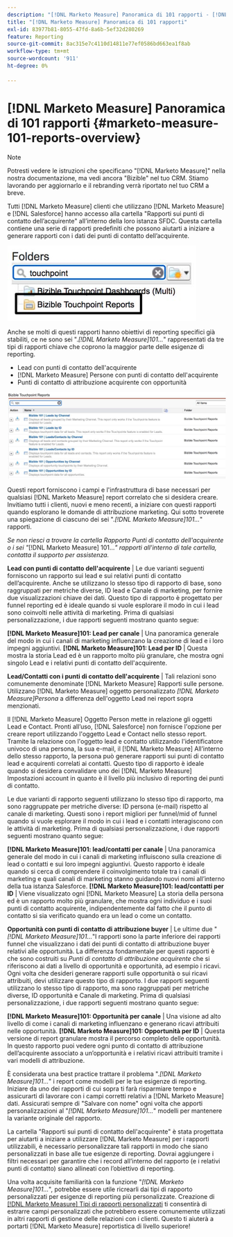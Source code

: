 ```yaml
---
description: "[!DNL Marketo Measure] Panoramica di 101 rapporti - [!DNL Marketo Measure] - Documentazione del prodotto"
title: "[!DNL Marketo Measure] Panoramica di 101 rapporti"
exl-id: 83977b81-8055-47fd-8a6b-5ef32d280269
feature: Reporting
source-git-commit: 8ac315e7c4110d14811e77ef0586bd663ea1f8ab
workflow-type: tm+mt
source-wordcount: '911'
ht-degree: 0%

---
```


# [!DNL Marketo Measure] Panoramica di 101 rapporti {#marketo-measure-101-reports-overview}

>[!NOTE]
>
>Potresti vedere le istruzioni che specificano &quot;[!DNL Marketo Measure]&quot; nella nostra documentazione, ma vedi ancora &quot;Bizible&quot; nel tuo CRM. Stiamo lavorando per aggiornarlo e il rebranding verrà riportato nel tuo CRM a breve.

Tutti [!DNL Marketo Measure] clienti che utilizzano [!DNL Marketo Measure] e [!DNL Salesforce] hanno accesso alla cartella &quot;Rapporti sui punti di contatto dell’acquirente&quot; all’interno della loro istanza SFDC. Questa cartella contiene una serie di rapporti predefiniti che possono aiutarti a iniziare a generare rapporti con i dati dei punti di contatto dell’acquirente.

![](assets/bizible-101-reports-overview-1.png)

Anche se molti di questi rapporti hanno obiettivi di reporting specifici già stabiliti, ce ne sono sei &quot;._[!DNL Marketo Measure]101..._&quot; rappresentati da tre tipi di rapporti chiave che coprono la maggior parte delle esigenze di reporting.

* Lead con punti di contatto dell&#39;acquirente
* [!DNL Marketo Measure] Persone con punti di contatto dell&#39;acquirente
* Punti di contatto di attribuzione acquirente con opportunità

![](assets/bizible-101-reports-overview-2.png)

Questi report forniscono i campi e l&#39;infrastruttura di base necessari per qualsiasi [!DNL Marketo Measure] report correlato che si desidera creare. Invitiamo tutti i clienti, nuovi e meno recenti, a iniziare con questi rapporti quando esplorano le domande di attribuzione marketing. Qui sotto troverete una spiegazione di ciascuno dei sei &quot;._[!DNL Marketo Measure]101..._&quot; rapporti.

_Se non riesci a trovare la cartella Rapporto Punti di contatto dell&#39;acquirente o i sei &quot;_[!DNL Marketo Measure] 101..._&quot; rapporti all’interno di tale cartella, contatta il supporto per assistenza._

**Lead con punti di contatto dell&#39;acquirente** | Le due varianti seguenti forniscono un rapporto sui lead e sui relativi punti di contatto dell’acquirente. Anche se utilizzano lo stesso tipo di rapporto di base, sono raggruppati per metriche diverse, ID lead e Canale di marketing, per fornire due visualizzazioni chiave dei dati. Questo tipo di rapporto è progettato per funnel reporting ed è ideale quando si vuole esplorare il modo in cui i lead sono coinvolti nelle attività di marketing. Prima di qualsiasi personalizzazione, i due rapporti seguenti mostrano quanto segue:

**[!DNL Marketo Measure]101: Lead per canale** | Una panoramica generale del modo in cui i canali di marketing influenzano la creazione di lead e i loro impegni aggiuntivi.
**[!DNL Marketo Measure]101: Lead per ID** | Questa mostra la storia Lead ed è un rapporto molto più granulare, che mostra ogni singolo Lead e i relativi punti di contatto dell&#39;acquirente.

**Lead/Contatti con i punti di contatto dell&#39;acquirente** | Tali relazioni sono comunemente denominate [!DNL Marketo Measure] Rapporti sulle persone. Utilizzano [!DNL Marketo Measure] oggetto personalizzato _[!DNL Marketo Measure]Persona_ a differenza dell&#39;oggetto Lead nei report sopra menzionati.

Il [!DNL Marketo Measure] Oggetto Person mette in relazione gli oggetti Lead e Contact. Pronti all’uso, [!DNL Salesforce] non fornisce l&#39;opzione per creare report utilizzando l&#39;oggetto Lead e Contact nello stesso report. Tramite la relazione con l&#39;oggetto lead e contatto utilizzando l&#39;identificatore univoco di una persona, la sua e-mail, il [!DNL Marketo Measure] All’interno dello stesso rapporto, la persona può generare rapporti sui punti di contatto lead e acquirenti correlati ai contatti. Questo tipo di rapporto è ideale quando si desidera convalidare uno dei [!DNL Marketo Measure] Impostazioni account in quanto è il livello più inclusivo di reporting dei punti di contatto.

Le due varianti di rapporto seguenti utilizzano lo stesso tipo di rapporto, ma sono raggruppate per metriche diverse: ID persona (e-mail) rispetto al canale di marketing. Questi sono i report migliori per funnel/mid of funnel quando si vuole esplorare il modo in cui i lead e i contatti interagiscono con le attività di marketing. Prima di qualsiasi personalizzazione, i due rapporti seguenti mostrano quanto segue:

**[!DNL Marketo Measure]101: lead/contatti per canale** | Una panoramica generale del modo in cui i canali di marketing influiscono sulla creazione di lead o contatti e sui loro impegni aggiuntivi. Questo rapporto è ideale quando si cerca di comprendere il coinvolgimento totale tra i canali di marketing e quali canali di marketing stanno guidando nuovi nomi all’interno della tua istanza Salesforce.
**[!DNL Marketo Measure]101: lead/contatti per ID** | Viene visualizzato ogni [!DNL Marketo Measure] La storia della persona ed è un rapporto molto più granulare, che mostra ogni individuo e i suoi punti di contatto acquirente, indipendentemente dal fatto che il punto di contatto si sia verificato quando era un lead o come un contatto.

**Opportunità con punti di contatto di attribuzione buyer** | Le ultime due &quot;_[!DNL Marketo Measure]101..._&quot;I rapporti sono la parte inferiore dei rapporti funnel che visualizzano i dati dei punti di contatto di attribuzione buyer relativi alle opportunità. La differenza fondamentale per questi rapporti è che sono costruiti su _Punti di contatto di attribuzione acquirente_ che si riferiscono ai dati a livello di opportunità e opportunità, ad esempio i ricavi. Ogni volta che desideri generare rapporti sulle opportunità o sui ricavi attribuiti, devi utilizzare questo tipo di rapporto. I due rapporti seguenti utilizzano lo stesso tipo di rapporto, ma sono raggruppati per metriche diverse, ID opportunità e Canale di marketing. Prima di qualsiasi personalizzazione, i due rapporti seguenti mostrano quanto segue:

**[!DNL Marketo Measure]101: Opportunità per canale** | Una visione ad alto livello di come i canali di marketing influenzano e generano ricavi attribuiti nelle opportunità.
**[!DNL Marketo Measure]101: Opportunità per ID** | Questa versione di report granulare mostra il percorso completo delle opportunità. In questo rapporto puoi vedere ogni punto di contatto di attribuzione dell’acquirente associato a un’opportunità e i relativi ricavi attribuiti tramite i vari modelli di attribuzione.

È considerata una best practice trattare il problema &quot;._[!DNL Marketo Measure]101..._&quot; i report come modelli per le tue esigenze di reporting. Iniziare da uno dei rapporti di cui sopra ti farà risparmiare tempo e assicurarti di lavorare con i campi corretti relativi a [!DNL Marketo Measure] dati. Assicurati sempre di &quot;Salvare con nome&quot; ogni volta che apporti personalizzazioni al &quot;_[!DNL Marketo Measure]101..._&quot; modelli per mantenere la variante originale del rapporto.

La cartella &quot;Rapporti sui punti di contatto dell&#39;acquirente&quot; è stata progettata per aiutarti a iniziare a utilizzare [!DNL Marketo Measure] per i rapporti utilizzabili, è necessario personalizzare tali rapporti in modo che siano personalizzati in base alle tue esigenze di reporting. Dovrai aggiungere i filtri necessari per garantire che i record all’interno del rapporto (e i relativi punti di contatto) siano allineati con l’obiettivo di reporting.

Una volta acquisite familiarità con la funzione &quot;_[!DNL Marketo Measure]101..._&quot;, potrebbe essere utile ricrearli dai tipi di rapporto personalizzati per esigenze di reporting più personalizzate. Creazione di [[!DNL Marketo Measure] Tipi di rapporti personalizzati](/help/marketo-measure-salesforce-reporting/new-report-types/creating-custom-marketo-measure-report-types.md) ti consentirà di estrarre campi personalizzati che potrebbero essere comunemente utilizzati in altri rapporti di gestione delle relazioni con i clienti. Questo ti aiuterà a portarti [!DNL Marketo Measure] reportistica di livello superiore!
